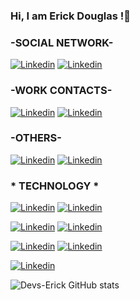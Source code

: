 ### Hi, I am Erick Douglas !👋
### -SOCIAL NETWORK-
[![Linkedin](https://img.shields.io/badge/WhatsApp-25D366?style=for-the-badge&logo=whatsapp&logoColor=white)](https://meus-contatos.netlify.app/)
[![Linkedin](https://img.shields.io/badge/Instagram-E4405F?style=for-the-badge&logo=instagram&logoColor=white)](https://instagram.com/erick_ol1veira?igshid=YWJhMjlhZTc=)

### -WORK CONTACTS-
[![Linkedin](https://img.shields.io/badge/Gmail-D14836?style=for-the-badge&logo=gmail&logoColor=white)](https://meus-contatos.netlify.app/)
[![Linkedin](https://img.shields.io/badge/LinkedIn-0077B5?style=for-the-badge&logo=linkedin&logoColor=white)](https://www.linkedin.com/in/erick-oliveira-210714197/)

### -OTHERS-
[![Linkedin](https://img.shields.io/badge/Steam-000000?style=for-the-badge&logo=steam&logoColor=white)](https://steamcommunity.com/profiles/76561199376430244/)
[![Linkedin](https://img.shields.io/badge/Discord-7289DA?style=for-the-badge&logo=discord&logoColor=white)]()

### * TECHNOLOGY *
[![Linkedin](https://img.shields.io/badge/HTML5-E34F26?style=for-the-badge&logo=html5&logoColor=white)]()
[![Linkedin](https://img.shields.io/badge/CSS3-1572B6?style=for-the-badge&logo=css3&logoColor=white)]()

[![Linkedin](https://img.shields.io/badge/JavaScript-F7DF1E?style=for-the-badge&logo=javascript&logoColor=black)]()
[![Linkedin](https://img.shields.io/badge/C%2B%2B-00599C?style=for-the-badge&logo=c%2B%2B&logoColor=white)]()

[![Linkedin](https://img.shields.io/badge/PHP-777BB4?style=for-the-badge&logo=php&logoColor=white)]()
[![Linkedin](https://img.shields.io/badge/React-20232A?style=for-the-badge&logo=react&logoColor=61DAFB)]()

[![Linkedin](https://img.shields.io/badge/Windows-0078D6?style=for-the-badge&logo=windows&logoColor=white)]()














![Devs-Erick GitHub stats](https://github-readme-stats.vercel.app/api?username=Devs-Erick&show_icons=true&theme=radical)
